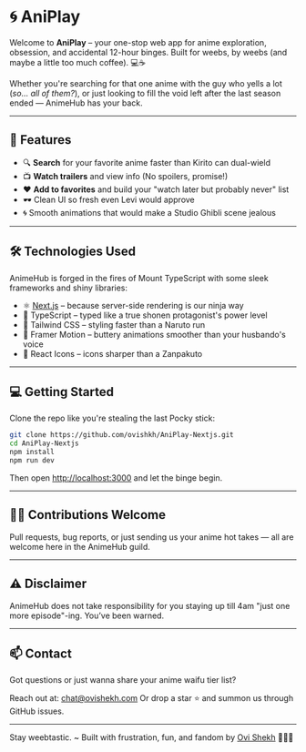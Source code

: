 
# 🌀 AniPlay

Welcome to **AniPlay** – your one-stop web app for anime exploration, obsession, and accidental 12-hour binges. Built for weebs, by weebs (and maybe a little too much coffee). 💻☕

Whether you're searching for that one anime with the guy who yells a lot (*so… all of them?*), or just looking to fill the void left after the last season ended — AnimeHub has your back.

---

## 🚀 Features

- 🔍 **Search** for your favorite anime faster than Kirito can dual-wield
- 📺 **Watch trailers** and view info (No spoilers, promise!)
- ❤️ **Add to favorites** and build your "watch later but probably never" list
- 🕶️ Clean UI so fresh even Levi would approve
- 🌀 Smooth animations that would make a Studio Ghibli scene jealous

---

## 🛠️ Technologies Used

AnimeHub is forged in the fires of Mount TypeScript with some sleek frameworks and shiny libraries:

- ⚛️ [Next.js](https://nextjs.org/) – because server-side rendering is our ninja way
- 🔡 TypeScript – typed like a true shonen protagonist's power level
- 🎨 Tailwind CSS – styling faster than a Naruto run
- 💃 Framer Motion – buttery animations smoother than your husbando's voice
- 🌟 React Icons – icons sharper than a Zanpakuto

---

## 💻 Getting Started

Clone the repo like you're stealing the last Pocky stick:

```bash
git clone https://github.com/ovishkh/AniPlay-Nextjs.git
cd AniPlay-Nextjs
npm install
npm run dev
````

Then open [http://localhost:3000](http://localhost:3000) and let the binge begin.

---

## 🧙‍♂️ Contributions Welcome

Pull requests, bug reports, or just sending us your anime hot takes — all are welcome here in the AnimeHub guild.

---

## ⚠️ Disclaimer

AnimeHub does not take responsibility for you staying up till 4am "just one more episode"-ing. You’ve been warned.

---

## 📫 Contact

Got questions or just wanna share your anime waifu tier list?

Reach out at: [chat@ovishekh.com](mailto:chat@ovishekh.com)
Or drop a star ⭐️ and summon us through GitHub issues.

---

Stay weebtastic.
\~ Built with frustration, fun, and fandom by [Ovi Shekh](https://github.com/ovishkh) 🚀🚀✨

